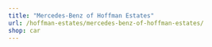 ```yaml
---
title: "Mercedes-Benz of Hoffman Estates"
url: /hoffman-estates/mercedes-benz-of-hoffman-estates/
shop: car
---
```

